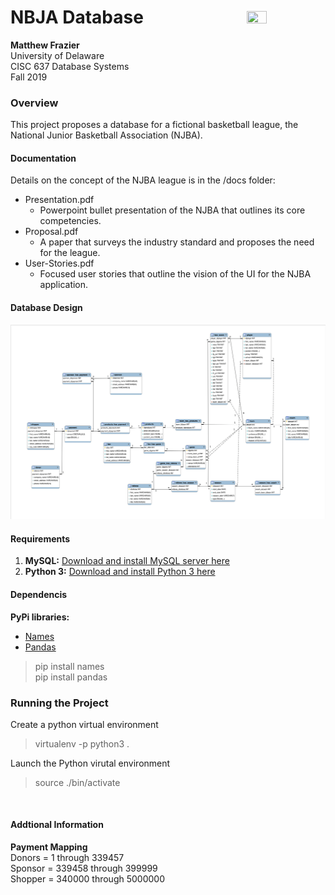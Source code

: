 
# NBJA Database <img src="https://flcfit.com/wp-content/uploads/2018/04/Mens-league-logo.png" align="right" width="25%" height="25%"></img>
**Matthew Frazier**<br>
University of Delaware<br>
CISC 637 Database Systems<br>
Fall 2019

### Overview
This project proposes a database for a fictional basketball league, the National Junior Basketball Association (NJBA).

#### Documentation
Details on the concept of the NJBA league is in the /docs folder:
* Presentation.pdf
  - Powerpoint bullet presentation of the NJBA that outlines its core competencies.
* Proposal.pdf
  - A paper that surveys the industry standard and proposes the need for the league.
* User-Stories.pdf
  - Focused user stories that outline the vision of the UI for the NJBA application.

#### Database Design
![Physical Model](models/physical-model.png)

#### Requirements
1. **MySQL:** [Download and install MySQL server here](https://dev.mysql.com/downloads/)
2. **Python 3:** [Download and install Python 3 here](https://www.python.org/downloads/)

#### Dependencis
**PyPi libraries:**
  - [Names](https://pypi.org/project/names/)
  - [Pandas](https://pypi.org/project/pandas/)
> pip install names<br>
> pip install pandas<br>
>
  
        
### Running the Project
Create a python virtual environment
> virtualenv -p python3 .

Launch the Python virutal environment
> source ./bin/activate

<br>

#### Addtional Information
**Payment Mapping**<br>
Donors  = 1      through 339457<br>
Sponsor = 339458 through 399999<br>
Shopper = 340000 through 5000000<br>
